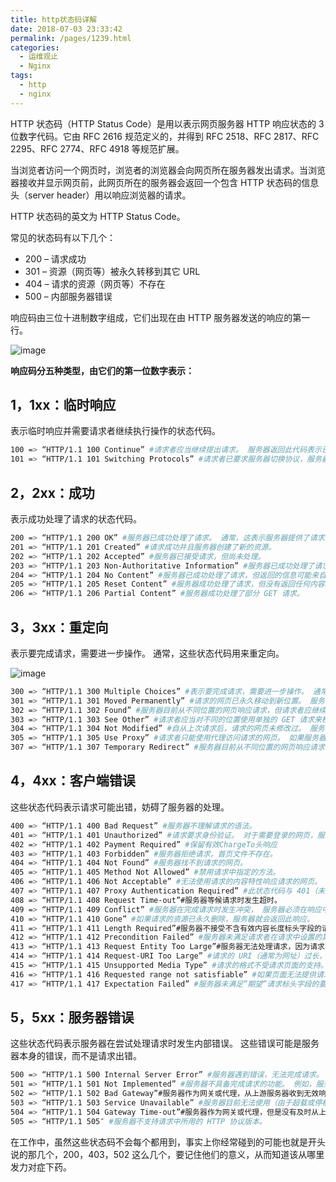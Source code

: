 ```yaml
---
title: http状态码详解
date: 2018-07-03 23:33:42
permalink: /pages/1239.html
categories:
  - 运维观止
  - Nginx
tags:
  - http
  - nginx
---
```


HTTP 状态码（HTTP Status Code）是用以表示网页服务器 HTTP 响应状态的 3 位数字代码。它由 RFC 2616 规范定义的，并得到 RFC 2518、RFC 2817、RFC 2295、RFC 2774、RFC 4918 等规范扩展。



当浏览者访问一个网页时，浏览者的浏览器会向网页所在服务器发出请求。当浏览器接收并显示网页前，此网页所在的服务器会返回一个包含 HTTP 状态码的信息头（server header）用以响应浏览器的请求。



HTTP 状态码的英文为 HTTP Status Code。



常见的状态码有以下几个：



- 200 – 请求成功
- 301 – 资源（网页等）被永久转移到其它 URL
- 404 – 请求的资源（网页等）不存在
- 500 – 内部服务器错误



响应码由三位十进制数字组成，它们出现在由 HTTP 服务器发送的响应的第一行。





![image](https://tva2.sinaimg.cn/large/008k1Yt0ly1gs311by7zkj30iw0qe4lp.jpg)





**响应码分五种类型，由它们的第一位数字表示：**



## 1，1xx：临时响应



表示临时响应并需要请求者继续执行操作的状态代码。



```sh
100 => “HTTP/1.1 100 Continue” #请求者应当继续提出请求。 服务器返回此代码表示已收到请求的第一部分，正在等待其余部分。
101 => “HTTP/1.1 101 Switching Protocols” #请求者已要求服务器切换协议，服务器已确认并准备切换。
```



## 2，2xx：成功



表示成功处理了请求的状态代码。



```sh
200 => “HTTP/1.1 200 OK” #服务器已成功处理了请求。 通常，这表示服务器提供了请求的网页。
201 => “HTTP/1.1 201 Created” #请求成功并且服务器创建了新的资源。
202 => “HTTP/1.1 202 Accepted” #服务器已接受请求，但尚未处理。
203 => “HTTP/1.1 203 Non-Authoritative Information” #服务器已成功处理了请求，但返回的信息可能来自另一来源。
204 => “HTTP/1.1 204 No Content” #服务器已成功处理了请求，但返回的信息可能来自另一来源。
205 => “HTTP/1.1 205 Reset Content” #服务器成功处理了请求，但没有返回任何内容。
206 => “HTTP/1.1 206 Partial Content” #服务器成功处理了部分 GET 请求。
```



## 3，3xx：重定向



表示要完成请求，需要进一步操作。 通常，这些状态代码用来重定向。





![image](https://tva2.sinaimg.cn/large/008k1Yt0ly1gs311inusaj30iw0qe4lx.jpg)





```sh
300 => “HTTP/1.1 300 Multiple Choices” #表示要完成请求，需要进一步操作。 通常，这些状态代码用来重定向。
301 => “HTTP/1.1 301 Moved Permanently” #请求的网页已永久移动到新位置。 服务器返回此响应（对 GET 或 HEAD 请求的响应）时，会自动将请求者转到新位置。
302 => “HTTP/1.1 302 Found” #服务器目前从不同位置的网页响应请求，但请求者应继续使用原有位置来进行以后的请求。
303 => “HTTP/1.1 303 See Other” #请求者应当对不同的位置使用单独的 GET 请求来检索响应时，服务器返回此代码。
304 => “HTTP/1.1 304 Not Modified” #自从上次请求后，请求的网页未修改过。 服务器返回此响应时，不会返回网页内容。
305 => “HTTP/1.1 305 Use Proxy” #请求者只能使用代理访问请求的网页。 如果服务器返回此响应，还表示请求者应使用代理。
307 => “HTTP/1.1 307 Temporary Redirect” #服务器目前从不同位置的网页响应请求，但请求者应继续使用原有位置来进行以后的请求。
```



## 4，4xx：客户端错误



这些状态代码表示请求可能出错，妨碍了服务器的处理。



```sh
400 => “HTTP/1.1 400 Bad Request” #服务器不理解请求的语法。
401 => “HTTP/1.1 401 Unauthorized” #请求要求身份验证。 对于需要登录的网页，服务器可能返回此响应。
402 => “HTTP/1.1 402 Payment Required” #保留有效ChargeTo头响应
403 => “HTTP/1.1 403 Forbidden” #服务器拒绝请求，首页文件不存在。
404 => “HTTP/1.1 404 Not Found” #服务器找不到请求的网页。
405 => “HTTP/1.1 405 Method Not Allowed” #禁用请求中指定的方法。
406 => “HTTP/1.1 406 Not Acceptable” #无法使用请求的内容特性响应请求的网页。
407 => “HTTP/1.1 407 Proxy Authentication Required” #此状态代码与 401（未授权）类似，但指定请求者应当授权使用代理。
408 => “HTTP/1.1 408 Request Time-out”#服务器等候请求时发生超时。
409 => “HTTP/1.1 409 Conflict” #服务器在完成请求时发生冲突， 服务器必须在响应中包含有关冲突的信息。
410 => “HTTP/1.1 410 Gone” #如果请求的资源已永久删除，服务器就会返回此响应。
411 => “HTTP/1.1 411 Length Required”#服务器不接受不含有效内容长度标头字段的请求。
412 => “HTTP/1.1 412 Precondition Failed” #服务器未满足请求者在请求中设置的其中一个前提条件。
413 => “HTTP/1.1 413 Request Entity Too Large”#服务器无法处理请求，因为请求实体过大，超出服务器的处理能力。
414 => “HTTP/1.1 414 Request-URI Too Large” #请求的 URI（通常为网址）过长，服务器无法处理。
415 => “HTTP/1.1 415 Unsupported Media Type” #请求的格式不受请求页面的支持。
416 => “HTTP/1.1 416 Requested range not satisfiable” #如果页面无法提供请求的范围，则服务器会返回此状态代码。
417 => “HTTP/1.1 417 Expectation Failed” #服务器未满足”期望”请求标头字段的要求。
```



## 5，5xx：服务器错误



这些状态代码表示服务器在尝试处理请求时发生内部错误。 这些错误可能是服务器本身的错误，而不是请求出错。



```sh
500 => “HTTP/1.1 500 Internal Server Error” #服务器遇到错误，无法完成请求。
501 => “HTTP/1.1 501 Not Implemented” #服务器不具备完成请求的功能。 例如，服务器无法识别请求方法时可能会返回此代码。
502 => “HTTP/1.1 502 Bad Gateway”#服务器作为网关或代理，从上游服务器收到无效响应。
503 => “HTTP/1.1 503 Service Unavailable” #服务器目前无法使用（由于超载或停机维护）， 通常，这只是暂时状态。
504 => “HTTP/1.1 504 Gateway Time-out”#服务器作为网关或代理，但是没有及时从上游服务器收到请求。
505 => “HTTP/1.1 505″ #服务器不支持请求中所用的 HTTP 协议版本。
```



在工作中，虽然这些状态码不会每个都用到，事实上你经常碰到的可能也就是开头说的那几个，200，403，502 这么几个，要记住他们的意义，从而知道该从哪里发力对症下药。
